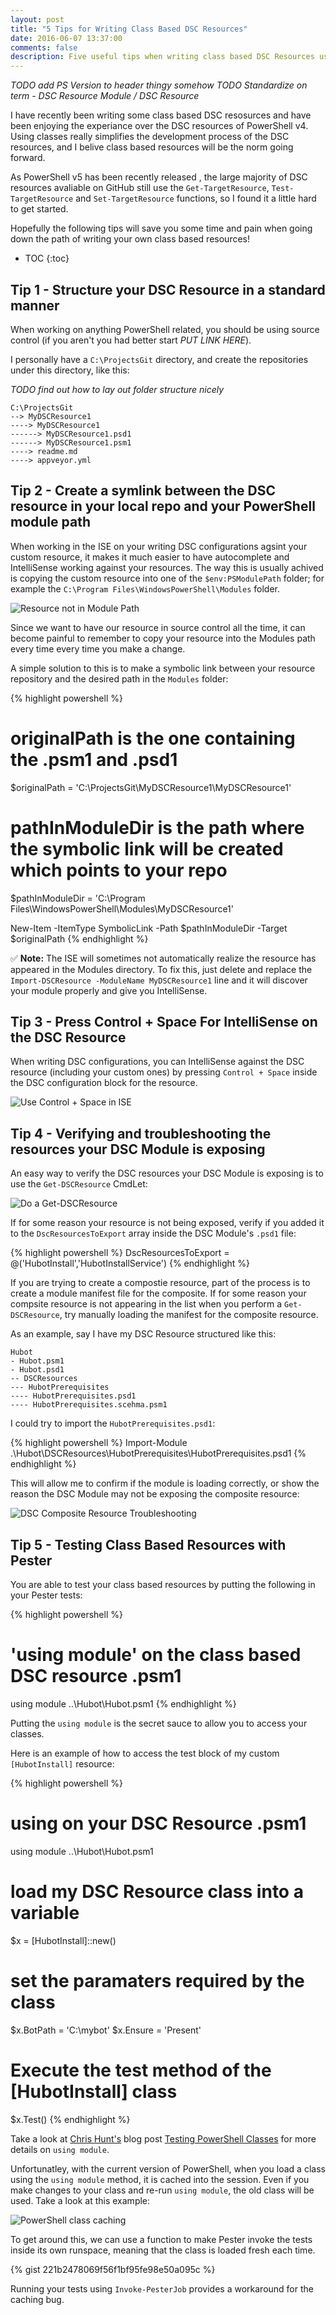```yaml
---
layout: post
title: "5 Tips for Writing Class Based DSC Resources"
date: 2016-06-07 13:37:00
comments: false
description: Five useful tips when writing class based DSC Resources using PowerShell v5.
---
```


*TODO add PS Version to header thingy somehow*
*TODO Standardize on term - DSC Resource Module / DSC Resource*

I have recently been writing some class based DSC resosurces and have been enjoying the experiance over the DSC resources of PowerShell v4. Using classes really simplifies the development process of the DSC resources, and I belive class based resources will be the norm going forward.

As PowerShell v5 has been recently released <find date>, the large majority of DSC resources avaliable on GitHub still use the `Get-TargetResource`, `Test-TargetResource` and `Set-TargetResource` functions, so I found it a little hard to get started.

Hopefully the following tips will save you some time and pain when going down the path of writing your own class based resources!

* TOC
{:toc}

## Tip 1 - Structure your DSC Resource in a standard manner

When working on anything PowerShell related, you should be using source control (if you aren't you had better start *PUT LINK HERE*).

I personally have a `C:\ProjectsGit` directory, and create the repositories under this directory, like this:


*TODO find out how to lay out folder structure nicely*
```
C:\ProjectsGit
--> MyDSCResource1
----> MyDSCResource1
------> MyDSCResource1.psd1
------> MyDSCResource1.psm1
----> readme.md
----> appveyor.yml
```

## Tip 2 - Create a symlink between the DSC resource in your local repo and your PowerShell module path

When working in the ISE on your writing DSC configurations agsint your custom resource, it makes it much easier to have autocomplete and IntelliSense working against your resources. The way this is usually achived is copying the custom resource into one of the `$env:PSModulePath` folder; for example the `C:\Program Files\WindowsPowerShell\Modules` folder.


![Resource not in Module Path](/images/posts/five_dsc_tips/resource_not_in_module_path.png)

Since we want to have our resource in source control all the time, it can become painful to remember to copy your resource into the Modules path every time every time you make a change.

A simple solution to this is to make a symbolic link between your resource repository and the desired path in the `Modules` folder:

{% highlight powershell %}
# originalPath is the one containing the .psm1 and .psd1
$originalPath = 'C:\ProjectsGit\MyDSCResource1\MyDSCResource1\'

# pathInModuleDir is the path where the symbolic link will be created which points to your repo
$pathInModuleDir = 'C:\Program Files\WindowsPowerShell\Modules\MyDSCResource1'

New-Item -ItemType SymbolicLink -Path $pathInModuleDir -Target $originalPath
{% endhighlight %}

:white_check_mark: **Note:** The ISE will sometimes not automatically realize the resource has appeared in the Modules directory. To fix this, just delete and replace the `Import-DSCResource -ModuleName MyDSCResource1` line and it will discover your module properly and give you IntelliSense.

## Tip 3 - Press Control + Space For IntelliSense on the DSC Resource

When writing DSC configurations, you can IntelliSense against the DSC resource (including your custom ones) by pressing `Control + Space` inside the DSC configuration block for the resource.

![Use Control + Space in ISE](/images/posts/five_dsc_tips/press_control_space.png)

## Tip 4 - Verifying and troubleshooting the resources your DSC Module is exposing

An easy way to verify the DSC resources your DSC Module is exposing is to use the  `Get-DSCResource` CmdLet:

![Do a Get-DSCResource](/images/posts/five_dsc_tips/use_get_dscresource.png)

If for some reason your resource is not being exposed, verify if you added it to the `DscResourcesToExport` array inside the DSC Module's `.psd1` file:

{% highlight powershell %}
DscResourcesToExport = @('HubotInstall','HubotInstallService')
{% endhighlight %}

If you are trying to create a compostie resource, part of the process is to create a module manifest file for the composite. If for some reason your compsite resource is not appearing in the list when you perform a `Get-DSCResource`, try manually loading the manifest for the composite resource.

As an example, say I have my DSC Resource structured like this:

```
Hubot
- Hubot.psm1
- Hubot.psd1
-- DSCResources
--- HubotPrerequisites
---- HubotPrerequisites.psd1
---- HubotPrerequisites.scehma.psm1
```

I could try to import the `HubotPrerequisites.psd1`:

{% highlight powershell %}
 Import-Module .\Hubot\DSCResources\HubotPrerequisites\HubotPrerequisites.psd1
{% endhighlight %}

This will allow me to confirm if the module is loading correctly, or show the reason the DSC Module may not be exposing the composite resource:

![DSC Composite Resource Troubleshooting](/images/posts/five_dsc_tips/error_when_importing_composite_resource.png)

## Tip 5 - Testing Class Based Resources with Pester

You are able to test your class based resources by putting the following in your Pester tests:

{% highlight powershell %}
# 'using module' on the class based DSC resource .psm1
using module ..\Hubot\Hubot.psm1
{% endhighlight %}

Putting the `using module` is the secret sauce to allow you to access your classes.

Here is an example of how to access the test block of my custom `[HubotInstall]` resource:

{% highlight powershell %}
# using on your DSC Resource .psm1
using module ..\Hubot\Hubot.psm1

# load my DSC Resource class into a variable
$x = [HubotInstall]::new()

# set the paramaters required by the class
$x.BotPath = 'C:\mybot'
$x.Ensure = 'Present'

# Execute the test method of the [HubotInstall] class
$x.Test()
{% endhighlight %}

Take a look at [Chris Hunt's](https://twitter.com/logicaldiagram) blog post [Testing PowerShell Classes](https://www.automatedops.com/blog/2016/01/28/testing-powershell-classes/) for more details on `using module`.

Unfortunatley, with the current version of PowerShell, when you load a class using the `using module` method, it is cached into the session. Even if you make changes to your class and re-run `using module`, the old class will be used. Take a look at this example:

![PowerShell class caching](https://i.imgur.com/Q10DMf6.gifv "PowerShell Class Caching")

To get around this, we can use a function to make Pester invoke the tests inside its own runspace, meaning that the class is loaded fresh each time.

{% gist 221b2478069f56f1bf95fe98e50a095c %}

Running your tests using `Invoke-PesterJob` provides a workaround for the caching bug.

